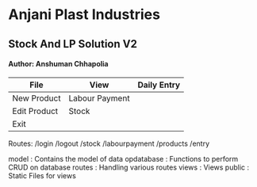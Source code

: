 # Anjani Plast Industries
## Stock And LP Solution V2
#### Author: Anshuman Chhapolia


| File          | View          | Daily Entry |  
|---------------|---------------|-------------|
|New Product    |Labour Payment |             |
|Edit Product   |Stock          |             |
|Exit           |




Routes: 
/login
/logout
/stock
/labourpayment
/products
/entry

model       : Contains the model of data 
opdatabase  : Functions to perform CRUD on database
routes      : Handling various routes
views       : Views 
public      : Static Files for views 
